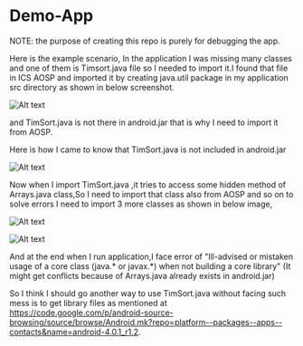 Demo-App
========

NOTE: the purpose of creating this repo is purely for debugging the app.

Here is the example scenario, In the application I was missing many classes and one of them is Timsort.java file so I needed to import it.I found that file in ICS AOSP and imported it by creating java.util package in my application src directory as shown in below screenshot.

![Alt text](http://thumbnails102.imagebam.com/25100/16445b250997206.jpg "")


and TimSort.java is not there in android.jar that is why I need to import it from AOSP.

Here is how I came to know that TimSort.java is not included in android.jar

![Alt text](http://thumbnails106.imagebam.com/25099/2b52d9250989643.jpg "")


Now when I import TimSort.java ,it tries to access some hidden method of Arrays.java class,So I need to import that class also from AOSP and so on to solve errors I need to import 3 more classes as shown in below image,

![Alt text](http://thumbnails105.imagebam.com/25100/0ba594250995720.jpg "")

![Alt text](http://thumbnails106.imagebam.com/25100/eea749250994970.jpg "")


And at the end when I run application,I face error of "Ill-advised or mistaken usage of a core class (java.* or javax.*)
when not building a core library" (It might get conflicts because of Arrays.java already exists in android.jar)

So I think I should go another way to use TimSort.java without facing such mess is to get library files as mentioned at https://code.google.com/p/android-source-browsing/source/browse/Android.mk?repo‌​=platform--packages--apps--contacts&name=android-4.0.1_r1.2.










